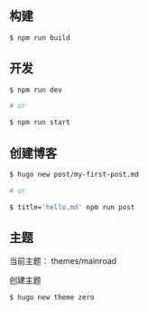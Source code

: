 ## 构建

```bash
$ npm run build
```

## 开发

```bash
$ npm run dev

# or

$ npm run start
```

## 创建博客 

```bash
$ hugo new post/my-first-post.md

# or

$ title='hello.md' npm run post
```

## 主题 
  
当前主题： 
themes/mainroad  

创建主题

```bash
$ hugo new theme zero
``` 